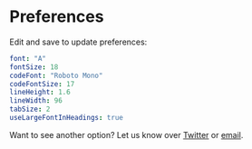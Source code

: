 # Preferences

Edit and save to update preferences:

```yaml
font: "A"
fontSize: 18
codeFont: "Roboto Mono"
codeFontSize: 17
lineHeight: 1.6
lineWidth: 96
tabSize: 2
useLargeFontInHeadings: true
```

Want to see another option? Let us know over [Twitter](https://twitter.com/careteditor) or [email](mailto:contact@caret.io).
